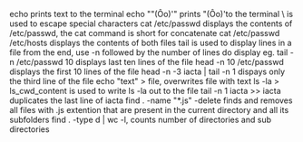 echo prints text to the terminal
echo "\"(Ôo)'" prints "(Ôo)'to the terminal \ is used to escape special characters
cat /etc/passwd displays the contents of /etc/passwd, the cat command is short for concatenate
cat /etc/passwd /etc/hosts displays the contents of both files
tail is used to display lines in a file from the end, use -n followed by the number of lines do display eg. tail -n /etc/passwd 10 displays last ten lines of the file
head -n 10 /etc/passwd displays the first 10 lines of the file
head -n -3 iacta | tail -n 1 dispays only the third line of the file
echo "text" > file, overwrites file with text
ls -la > ls_cwd_content is used to write ls -la out to the file
tail -n 1 iacta >> iacta duplicates the last line of iacta
find . -name "*.js" -delete finds and removes all files with .js extention that are present in the current directory and all its subfolders
find . -type d | wc -l, counts number of directories and sub directories 
